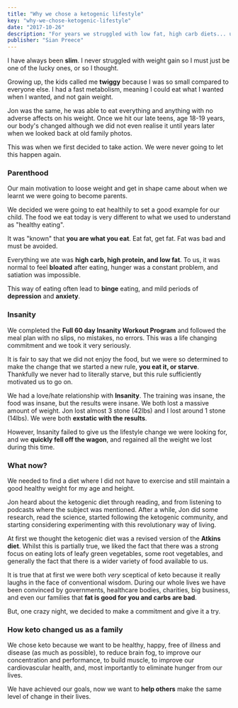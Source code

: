 ```yaml
---
title: "Why we chose a ketogenic lifestyle"
key: "why-we-chose-ketogenic-lifestyle"
date: "2017-10-26"
description: "For years we struggled with low fat, high carb diets... until we discovered keto, and we've never looked back..."
publisher: "Sian Preece"
---
```


I have always been **slim**.  I never struggled with weight gain so I must just be one of the lucky ones, or so I thought.

Growing up, the kids called me **twiggy** because I was so small compared to everyone else.  I had a fast metabolism, meaning I could eat what I wanted when I wanted, and not gain weight.

Jon was the same, he was able to eat everything and anything with no adverse affects on his weight.  Once we hit our late teens,  age 18-19 years, our body's changed although we did not even realise it until years later when we looked back at old family photos.

This was when we first decided to take action.  We were never going to let this happen again.

### Parenthood

Our main motivation to loose weight and get in shape came about when we learnt we were going to become parents.

We decided we were going to eat healthily to set a good example for our child.  The food we eat today is very different to what we used to understand as "healthy eating".

It was "known" that **you are what you eat**.  Eat fat, get fat.  Fat was bad and must be avoided.

Everything we ate was **high carb, high protein, and low fat**.  To us, it was normal to feel **bloated** after eating, hunger was a constant problem, and satiation was impossible.

This way of eating often lead to **binge** eating, and mild periods of **depression** and **anxiety**.

### Insanity

We completed the **Full 60 day Insanity Workout Program** and followed the meal plan with no slips, no mistakes, no errors.  This was a life changing commitment and we took it very seriously.

It is fair to say that we did not enjoy the food, but we were so determined to make the change that we started a new rule, **you eat it, or starve**.  Thankfully we never had to literally starve, but this rule sufficiently motivated us to go on.

We had a love/hate relationship with **Insanity**.  The training was insane, the food was insane, but the results were insane.  We both lost a massive amount of weight.  Jon lost almost 3 stone (42lbs) and I lost around 1 stone (14lbs).  We were both **exstatic with the results**.

However, Insanity failed to give us the lifestyle change we were looking for, and we **quickly fell off the wagon**, and regained all the weight we lost during this time.

### What now?

We needed to find a diet where I did not have to exercise and still maintain a good healthy weight for my age and height.

Jon heard about the ketogenic diet through reading, and from listening to podcasts where the subject was mentioned.  After a while, Jon did some research, read the science, started following the ketogenic community, and starting considering experimenting with this revolutionary way of living.

At first we thought the ketogenic diet was a revised version of the **Atkins diet**.  Whilst this is partially true, we liked the fact that there was a strong focus on eating lots of leafy green vegetables, some root vegetables, and generally the fact that there is a wider variety of food available to us.

It is true that at first we were both *very* sceptical of keto because it really laughs in the face of conventional wisdom.  During our whole lives we have been convinced by governments, healthcare bodies, charities, big business, and even our families that **fat is good for you and carbs are bad**.

But, one crazy night, we decided to make a commitment and give it a try.

### How keto changed us as a family

We chose keto because we want to be healthy, happy, free of illness and disease (as much as possible), to reduce brain fog, to improve our concentration and performance, to build muscle, to improve our cardiovascular health, and, most importantly to eliminate hunger from our lives.

We have achieved our goals, now we want to **help others** make the same level of change in their lives.
